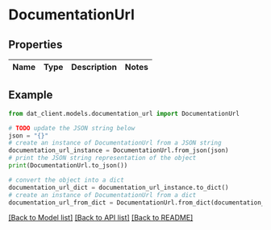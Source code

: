 # DocumentationUrl


## Properties

Name | Type | Description | Notes
------------ | ------------- | ------------- | -------------

## Example

```python
from dat_client.models.documentation_url import DocumentationUrl

# TODO update the JSON string below
json = "{}"
# create an instance of DocumentationUrl from a JSON string
documentation_url_instance = DocumentationUrl.from_json(json)
# print the JSON string representation of the object
print(DocumentationUrl.to_json())

# convert the object into a dict
documentation_url_dict = documentation_url_instance.to_dict()
# create an instance of DocumentationUrl from a dict
documentation_url_from_dict = DocumentationUrl.from_dict(documentation_url_dict)
```
[[Back to Model list]](../README.md#documentation-for-models) [[Back to API list]](../README.md#documentation-for-api-endpoints) [[Back to README]](../README.md)


